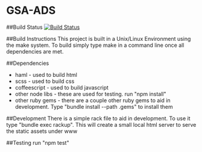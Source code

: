 GSA-ADS
========================

##Build Status
[![Build Status](https://travis-ci.org/Praeses/GSA-ADS.svg?branch=dev)](https://travis-ci.org/Praeses/GSA-ADS)


##Build Instructions
This project is built in a Unix/Linux Environment using the make system.
To build simply type make in a command line once all dependencies are met.

##Dependencies
- haml - used to build html
- scss - used to build css
- coffeescript - used to build javascript
- other node libs - these are used for testing. run "npm install"
- other ruby gems - there are a couple other ruby gems to aid in development.
  Type "bundle install --path .gems" to install them


##Development
There is a simple rack file to aid in development.
To use it type "bundle exec rackup". This will create a small local html server
to serve the static assets under www

##Testing
run "npm test"
